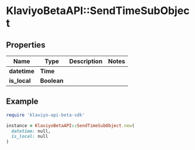 # KlaviyoBetaAPI::SendTimeSubObject

## Properties

| Name | Type | Description | Notes |
| ---- | ---- | ----------- | ----- |
| **datetime** | **Time** |  |  |
| **is_local** | **Boolean** |  |  |

## Example

```ruby
require 'klaviyo-api-beta-sdk'

instance = KlaviyoBetaAPI::SendTimeSubObject.new(
  datetime: null,
  is_local: null
)
```

